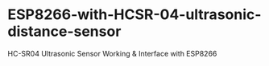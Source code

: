 # ESP8266-with-HCSR-04-ultrasonic-distance-sensor
HC-SR04 Ultrasonic Sensor Working  &amp; Interface with ESP8266
